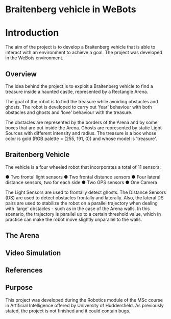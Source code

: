 # Braitenberg vehicle in WeBots

# Introduction
The aim of the project is to develop a Braitenberg vehicle that is able to  interact with an environment to achieve a goal. 
The project was developed in the WeBots environment.

## Overview
 The idea behind the project is to exploit a Braitenberg vehicle to find a treasure inside a haunted castle, represented by a Rectangle Arena. 

The goal of the robot is to find the treasure while avoiding obstacles and ghosts. 
The robot is developed to carry out 'fear' behaviour with both obstacles and ghosts and 'love' behaviour with the treasure.

The obstacles are represented by the borders of the Arena and by some boxes that are put inside the Arena. Ghosts are represented by static Light Sources with different intensity and radius. The treasure is a box whose color is gold (RGB palette = (255, 191, 0)) and whose model is 'treasure'. 

## Braitenberg Vehicle
The vehicle is a four wheeled robot that incorporates a total of 11 sensors:

● Two frontal light sensors
● Two frontal distance sensors
● Four lateral distance sensors, two for each side
● Two GPS sensors
● One Camera

The Light Sensors are used to frontally detect ghosts. 
The Distance Sensors (DS) are used to detect obstacles frontally and laterally. Also, the lateral DS pairs are used to stabilize the robot on a parallel trajectory when dealing with 'large' obstacles - such as in the case of the Arena walls. In this scenario, the trajectory is parallel up to a certain threshold value, which in practice can make the robot move slightly unparallel to the walls.

## The Arena


## Video Simulation


## References

## Purpose
This project was developed during the Robotics module of the MSc course in Artificial Intelligence offered by University of Huddersfield.
As previously stated, the project is not finished and it could contain bugs.
